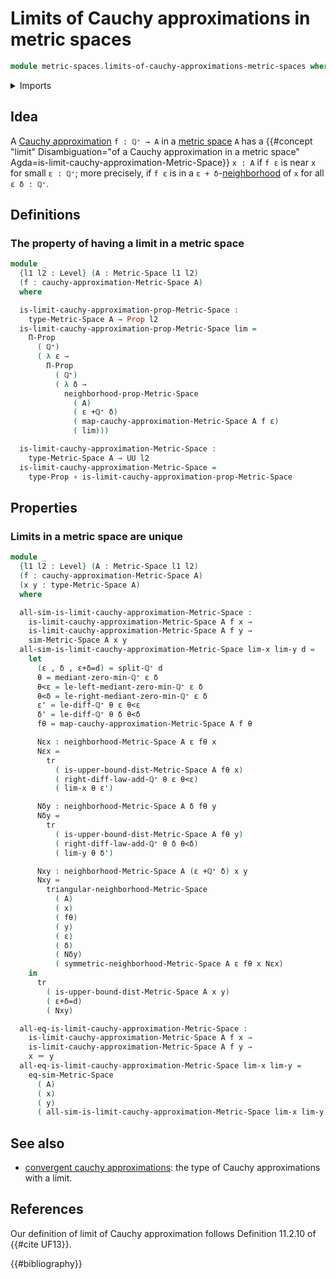 # Limits of Cauchy approximations in metric spaces

```agda
module metric-spaces.limits-of-cauchy-approximations-metric-spaces where
```

<details><summary>Imports</summary>

```agda
open import elementary-number-theory.positive-rational-numbers

open import foundation.dependent-pair-types
open import foundation.function-types
open import foundation.identity-types
open import foundation.propositions
open import foundation.subtypes
open import foundation.transport-along-identifications
open import foundation.universe-levels

open import metric-spaces.cauchy-approximations-metric-spaces
open import metric-spaces.metric-spaces
```

</details>

## Idea

A [Cauchy approximation](metric-spaces.cauchy-approximations-metric-spaces.md)
`f : ℚ⁺ → A` in a [metric space](metric-spaces.metric-spaces.md) `A` has a
{{#concept "limit" Disambiguation="of a Cauchy approximation in a metric space" Agda=is-limit-cauchy-approximation-Metric-Space}}
`x : A` if `f ε` is near `x` for small `ε : ℚ⁺`; more precisely, if `f ε` is in
a `ε + δ`-[neighborhood](metric-spaces.rational-neighborhoods.md) of `x` for all
`ε δ : ℚ⁺`.

## Definitions

### The property of having a limit in a metric space

```agda
module _
  {l1 l2 : Level} (A : Metric-Space l1 l2)
  (f : cauchy-approximation-Metric-Space A)
  where

  is-limit-cauchy-approximation-prop-Metric-Space :
    type-Metric-Space A → Prop l2
  is-limit-cauchy-approximation-prop-Metric-Space lim =
    Π-Prop
      ( ℚ⁺)
      ( λ ε →
        Π-Prop
          ( ℚ⁺)
          ( λ δ →
            neighborhood-prop-Metric-Space
              ( A)
              ( ε +ℚ⁺ δ)
              ( map-cauchy-approximation-Metric-Space A f ε)
              ( lim)))

  is-limit-cauchy-approximation-Metric-Space :
    type-Metric-Space A → UU l2
  is-limit-cauchy-approximation-Metric-Space =
    type-Prop ∘ is-limit-cauchy-approximation-prop-Metric-Space
```

## Properties

### Limits in a metric space are unique

```agda
module _
  {l1 l2 : Level} (A : Metric-Space l1 l2)
  (f : cauchy-approximation-Metric-Space A)
  (x y : type-Metric-Space A)
  where

  all-sim-is-limit-cauchy-approximation-Metric-Space :
    is-limit-cauchy-approximation-Metric-Space A f x →
    is-limit-cauchy-approximation-Metric-Space A f y →
    sim-Metric-Space A x y
  all-sim-is-limit-cauchy-approximation-Metric-Space lim-x lim-y d =
    let
      (ε , δ , ε+δ=d) = split-ℚ⁺ d
      θ = mediant-zero-min-ℚ⁺ ε δ
      θ<ε = le-left-mediant-zero-min-ℚ⁺ ε δ
      θ<δ = le-right-mediant-zero-min-ℚ⁺ ε δ
      ε' = le-diff-ℚ⁺ θ ε θ<ε
      δ' = le-diff-ℚ⁺ θ δ θ<δ
      fθ = map-cauchy-approximation-Metric-Space A f θ

      Nεx : neighborhood-Metric-Space A ε fθ x
      Nεx =
        tr
          ( is-upper-bound-dist-Metric-Space A fθ x)
          ( right-diff-law-add-ℚ⁺ θ ε θ<ε)
          ( lim-x θ ε')

      Nδy : neighborhood-Metric-Space A δ fθ y
      Nδy =
        tr
          ( is-upper-bound-dist-Metric-Space A fθ y)
          ( right-diff-law-add-ℚ⁺ θ δ θ<δ)
          ( lim-y θ δ')

      Nxy : neighborhood-Metric-Space A (ε +ℚ⁺ δ) x y
      Nxy =
        triangular-neighborhood-Metric-Space
          ( A)
          ( x)
          ( fθ)
          ( y)
          ( ε)
          ( δ)
          ( Nδy)
          ( symmetric-neighborhood-Metric-Space A ε fθ x Nεx)
    in
      tr
        ( is-upper-bound-dist-Metric-Space A x y)
        ( ε+δ=d)
        ( Nxy)

  all-eq-is-limit-cauchy-approximation-Metric-Space :
    is-limit-cauchy-approximation-Metric-Space A f x →
    is-limit-cauchy-approximation-Metric-Space A f y →
    x ＝ y
  all-eq-is-limit-cauchy-approximation-Metric-Space lim-x lim-y =
    eq-sim-Metric-Space
      ( A)
      ( x)
      ( y)
      ( all-sim-is-limit-cauchy-approximation-Metric-Space lim-x lim-y)
```

## See also

- [convergent cauchy approximations](metric-spaces.convergent-cauchy-approximations-metric-spaces.md):
  the type of Cauchy approximations with a limit.

## References

Our definition of limit of Cauchy approximation follows Definition 11.2.10 of
{{#cite UF13}}.

{{#bibliography}}

